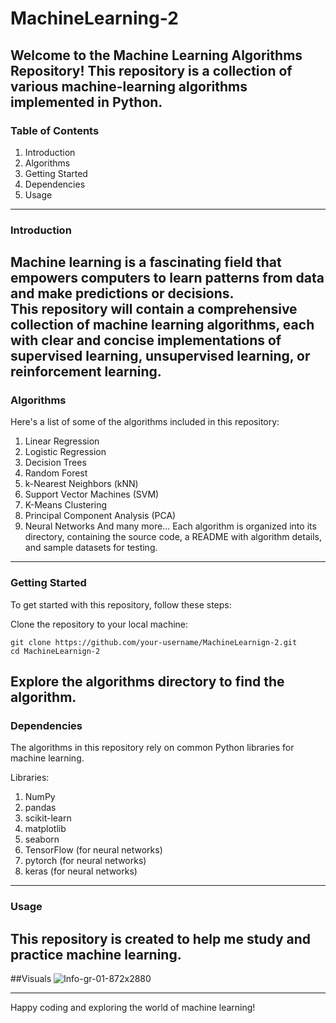 # MachineLearning-2

Welcome to the Machine Learning Algorithms Repository! This repository is a collection of various machine-learning algorithms implemented in Python. 
---

### Table of Contents
  1. Introduction
  2. Algorithms
  3. Getting Started
  4. Dependencies
  5. Usage
---

### Introduction
Machine learning is a fascinating field that empowers computers to learn patterns from data and make predictions or decisions. <br>
This repository will contain a comprehensive collection of machine learning algorithms, each with clear and concise implementations of supervised learning, unsupervised learning, or reinforcement learning.
---

### Algorithms
Here's a list of some of the algorithms included in this repository:

  1. Linear Regression
  2. Logistic Regression
  3. Decision Trees
  4. Random Forest
  5. k-Nearest Neighbors (kNN)
  6. Support Vector Machines (SVM)
  7. K-Means Clustering
  8. Principal Component Analysis (PCA)
  9. Neural Networks
And many more...
Each algorithm is organized into its directory, containing the source code, a README with algorithm details, and sample datasets for testing.
---

### Getting Started
  To get started with this repository, follow these steps:

  Clone the repository to your local machine:

  ```
  git clone https://github.com/your-username/MachineLearnign-2.git
  cd MachineLearnign-2
```
Explore the algorithms directory to find the algorithm.
---

### Dependencies
The algorithms in this repository rely on common Python libraries for machine learning.

Libraries:
  1. NumPy
  2. pandas
  3. scikit-learn
  4. matplotlib
  5. seaborn
  6. TensorFlow (for neural networks)
  7. pytorch (for neural networks)
  8. keras (for neural networks)
---

### Usage
This repository is created to help me study and practice machine learning.
---

##Visuals
![Info-gr-01-872x2880](https://github.com/RATHOD-SHUBHAM/MachineLearning-2/assets/58945964/453e06a6-c26a-4f13-a264-c74fce1d505d)

---
Happy coding and exploring the world of machine learning!
